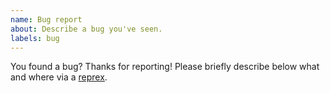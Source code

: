 ```yaml
---
name: Bug report
about: Describe a bug you've seen.
labels: bug
---
```


You found a bug? Thanks for reporting! Please briefly describe below what and where via a [reprex](https://www.tidyverse.org/help/#reprex).
